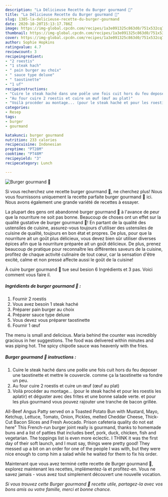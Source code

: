 ```yaml
---
description: "La Délicieuse Recette du Burger gourmand 🍔"
title: "La Délicieuse Recette du Burger gourmand 🍔"
slug: 1385-la-delicieuse-recette-du-burger-gourmand
date: 2020-10-20T15:13:17.786Z
image: https://img-global.cpcdn.com/recipes/1a3e091325c863d0/751x532cq70/burger-gourmand-🍔-photo-principale-de-la-recette.jpg
thumbnail: https://img-global.cpcdn.com/recipes/1a3e091325c863d0/751x532cq70/burger-gourmand-🍔-photo-principale-de-la-recette.jpg
cover: https://img-global.cpcdn.com/recipes/1a3e091325c863d0/751x532cq70/burger-gourmand-🍔-photo-principale-de-la-recette.jpg
author: Sophie Hopkins
ratingvalue: 4.7
reviewcount: 3
recipeingredient:
- "2 roestis"
- "1 steak hach"
- " pain burger au choix"
- " sauce type deluxe"
- " taostinette"
- "1 uf"
recipeinstructions:
- "Cuire le steak haché dans une poêle une fois cuit hors du feu deposer une taostinette et mettre le couvercle. comme ça la taostinette va fondre un peu."
- "Au four cuire 2 roestis et cuire un œuf (œuf au plat)"
- "Voilà procéder au montage... (pour le steak haché et pour les roestis les aplatir) et déguster avec des frites et une bonne salade verte. et pour les plus gourmand vous pouvez rajouter une tranche de bacon grillée."
categories:
- Resep
tags:
- burger
- gourmand

katakunci: burger gourmand 
nutrition: 233 calories
recipecuisine: Indonesian
preptime: "PT28M"
cooktime: "PT48M"
recipeyield: "3"
recipecategory: Lunch

---
```



![Burger gourmand 🍔](https://img-global.cpcdn.com/recipes/1a3e091325c863d0/751x532cq70/burger-gourmand-🍔-photo-principale-de-la-recette.jpg)

Si vous recherchez une recette burger gourmand 🍔, ne cherchez plus! Nous vous fournissons uniquement la recette parfaite burger gourmand 🍔 ici. Nous avons également une grande variété de recettes à essayer.

La plupart des gens ont abandonné burger gourmand 🍔 à l'avance de peur que la nourriture ne soit pas bonne. Beaucoup de choses ont un effet sur la qualité gustative de burger gourmand 🍔! En partant de la qualité des ustensiles de cuisine, assurez-vous toujours d'utiliser des ustensiles de cuisine de qualité, toujours en bon état et propres. De plus, pour que la nourriture ait un goût plus délicieux, vous devez bien sûr utiliser diverses épices afin que la nourriture préparée ait un goût délicieux. De plus, prenez beaucoup de pratique pour reconnaître les différentes saveurs de la cuisine, profitez de chaque activité culinaire de tout cœur, car la sensation d'être excité, calme et non pressé affecte aussi le goût de la cuisine!

<!--inarticleads1-->

À cuire burger gourmand 🍔 tue seul besion 6 Ingrédients et 3 pas. Voici comment vous faire il.

##### Ingrédients de burger gourmand 🍔 :

1. Fournir 2 roestis
1. Vous avez besoin 1 steak haché
1. Préparer  pain burger au choix
1. Préparer  sauce type deluxe
1. Vous devez vous préparer  taostinette
1. Fournir 1 œuf


The menu is small and delicious. Maria behind the counter was incredibly gracious in her suggestions. The food was delivered within minutes and was piping hot. The spicy chipotle sauce was heavenly with the fries. 

<!--inarticleads2-->

##### Burger gourmand 🍔 instructions :

1. Cuire le steak haché dans une poêle une fois cuit hors du feu deposer une taostinette et mettre le couvercle. comme ça la taostinette va fondre un peu.
1. Au four cuire 2 roestis et cuire un œuf (œuf au plat)
1. Voilà procéder au montage... (pour le steak haché et pour les roestis les aplatir) et déguster avec des frites et une bonne salade verte. et pour les plus gourmand vous pouvez rajouter une tranche de bacon grillée.


All-Beef Angus Patty served on a Toasted Potato Bun with Mustard, Mayo, Ketchup, Lettuce, Tomato, Onion, Pickles, melted Cheddar Cheese, Thick-Cut Bacon Slices and Fresh Avocado. Prison cafeteria quality do not eat here&#34; This French-run burger joint really is gourmand, thanks to homemade buns and a list of patties that includes beef, pork, duck, chicken, fish and vegetarian. The toppings list is even more eclectic. I THINK it was the first day of their soft launch, and I must say, things were pretty good! They messed up a bit on an order for one of the people I was with, but they were nice enough to comp him a salad while he waited for them to fix his order. 

<!--inarticleads1-->

<p>
Maintenant que vous avez terminé cette recette de Burger gourmand 🍔, explorez maintenant les recettes, implémentez-la et profitez-en. Vous ne savez jamais - vous avez tout simplement découvert une nouvelle vocation.
</p>

<p>
<i>Si vous trouvez cette Burger gourmand 🍔 recette utile, partagez-la avec vos bons amis ou votre famille, merci et bonne chance.</i>
</p>
